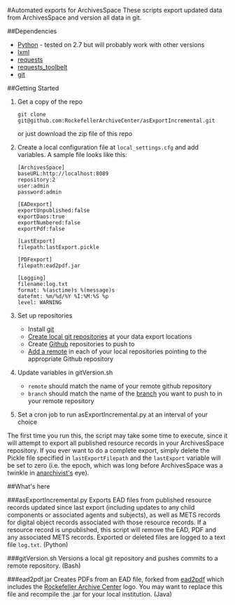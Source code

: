 #Automated exports for ArchivesSpace
These scripts export updated data from ArchivesSpace and version all data in git.

##Dependencies
* [Python](https://www.python.org/) - tested on 2.7 but will probably work with other versions
* [lxml](http://lxml.de/)
* [requests](http://www.python-requests.org/en/latest/)
* [requests_toolbelt](https://github.com/sigmavirus24/requests-toolbelt)
* [git](https://git-scm.com/)

##Getting Started
1.  Get a copy of the repo

        git clone git@github.com:RockefellerArchiveCenter/asExportIncremental.git

    or just download the zip file of this repo
2.  Create a local configuration file at `local_settings.cfg` and add variables. A sample file looks like this:

        [ArchivesSpace]
        baseURL:http://localhost:8089
        repository:2
        user:admin
        password:admin
        
        [EADexport]
        exportUnpublished:false
        exportDaos:true
        exportNumbered:false
        exportPdf:false
        
        [LastExport]
        filepath:lastExport.pickle
        
        [PDFexport]
        filepath:ead2pdf.jar
        
        [Logging]
        filename:log.txt
        format: %(asctime)s %(message)s
        datefmt: %m/%d/%Y %I:%M:%S %p
        level: WARNING

3.  Set up repositories
    * Install [git](https://git-scm.com/book/en/v2/Getting-Started-Installing-Git)
    * [Create local git repositories](https://git-scm.com/book/en/v2/Git-Basics-Getting-a-Git-Repository) at your data export locations
    * Create [Github](http://github.com) repositories to push to
    * [Add a remote](http://git-scm.com/docs/git-remote) in each of your local repositories pointing to the appropriate Github repository

4.  Update variables in gitVersion.sh
    * `remote` should match the name of your remote github repository
    * `branch` should match the name of the [branch]() you want to push to in your remote repository

5.  Set a cron job to run asExportIncremental.py at an interval of your choice

The first time you run this, the script may take some time to execute, since it will attempt to export all published resource records in your ArchivesSpace repository. If you ever want to do a complete export, simply delete the Pickle file specified in `lastExportFilepath` and the `lastExport` variable will be set to zero (i.e. the epoch, which was long before ArchivesSpace was a twinkle in [anarchivist's](https://github.com/anarchivist) eye).

##What's here

###asExportIncremental.py
Exports EAD files from published resource records updated since last export (including updates to any child components or associated agents and subjects), as well as METS records for digital object records associated with those resource records. If a resource record is unpublished, this script will remove the EAD, PDF and any associated METS records. Exported or deleted files are logged to a text file `log.txt`. (Python)

###gitVersion.sh
Versions a local git repository and pushes commits to a remote repository. (Bash)

###ead2pdf.jar
Creates PDFs from an EAD file, forked from [ead2pdf](http://github.com/archivesspace/ead2pdf/) which includes the [Rockefeller Archive Center](https://github.com/RockefellerArchiveCenter) logo. You may want to replace this file and recompile the .jar for your local institution. (Java)
